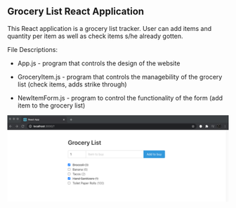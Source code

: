 ## Grocery List React Application

This React application is a grocery list tracker. User can add items and quantity per item as well as check items s/he already gotten.

File Descriptions:

- App.js - program that controls the design of the website

- GroceryItem.js - program that controls the managebility of the grocery list (check items, adds strike through)

- NewItemForm.js - program to control the functionality of the form (add item to the grocery list)

![screenshot](/img/screenshot.png)


